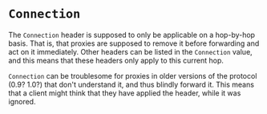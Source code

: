 # `Connection`
The `Connection` header is supposed to only be applicable on a hop-by-hop basis. That is, that proxies are supposed to remove it before forwarding and act on it immediately. Other headers can be listed in the `Connection` value, and this means that these headers only apply to this current hop.

`Connection` can be troublesome for proxies in older versions of the protocol (0.9? 1.0?) that don't understand it, and thus blindly forward it. This means that a client might think that they have applied the header, while it was ignored.
